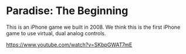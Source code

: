 # Paradise: The Beginning

This is an iPhone game we built in 2008. We think this is the first iPhone game to use virtual, dual analog controls.

https://www.youtube.com/watch?v=SKbpGWAT7mE

